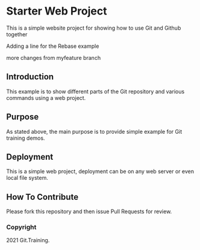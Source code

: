 # Starter Web Project

This is a simple website project for showing how to use Git and Github together

Adding a line for the Rebase example

more changes from myfeature branch

## Introduction

This example is to show different parts of the Git repository and various
commands using a web project.

## Purpose

As stated above, the main purpose is to provide simple example for Git training
demos.

## Deployment

This is a simple web project, deployment can be on any web server or even local 
file system.

## How To Contribute

Please fork this repository and then issue Pull Requests for review.

### Copyright 

2021 Git.Training.
